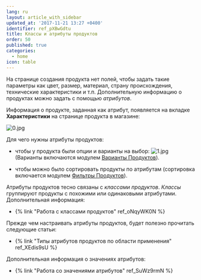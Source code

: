 ```yaml
---
lang: ru
layout: article_with_sidebar
updated_at: '2017-11-21 13:27 +0400'
identifier: ref_pXBwGdtu
title: Классы и атрибуты продуктов
order: 50
published: true
categories:
  - home
icon: table
---
```

На странице создания продукта нет полей, чтобы задать такие параметры как цвет, размер,  материал, страну происхождения, технические характеристики и т.п. Дополнительную информацию о продуктах можно задать с помощью _атрибутов_.

Информация о продукте, заданная как атрибут, появляется на вкладке **Характеристики** на странице продукта в магазине:

![0.jpg]({{site.baseurl}}/attachments/ref_pXBwGdtu/0.jpg)

Для чего нужны атрибуты продуктов:

*   чтобы у продукта были опции и варианты на выбор:
    ![1.jpg]({{site.baseurl}}/attachments/ref_pXBwGdtu/1.jpg)
    (Варианты включаются модулем [Варианты Продуктов](http://www.x-cart.com/extensions/addons/product-variants.html)).

*   чтобы можно было сортировать продукты по атрибутам (сортировка включается модулем [Фильтры Продуктов](http://www.x-cart.com/extensions/addons/product-filter.html)).

Атрибуты продуктов тесно связаны с _классами продуктов_. _Классы_ группируют продукты с похожими или одинаковыми атрибутами. Дополнительная информация:

*   {% link "Работа с классами продуктов" ref_oNqyWK0N %}

Прежде чем настраивать атрибуты продуктов, будет полезно прочитать следующие статьи:

*   {% link "Типы атрибутов продуктов по области применения" ref_XEdis9sU %}

Дополнительная информация о значениях атрибутов:

*   {% link "Работа со значениями атрибутов" ref_SuWz9rmN %}

